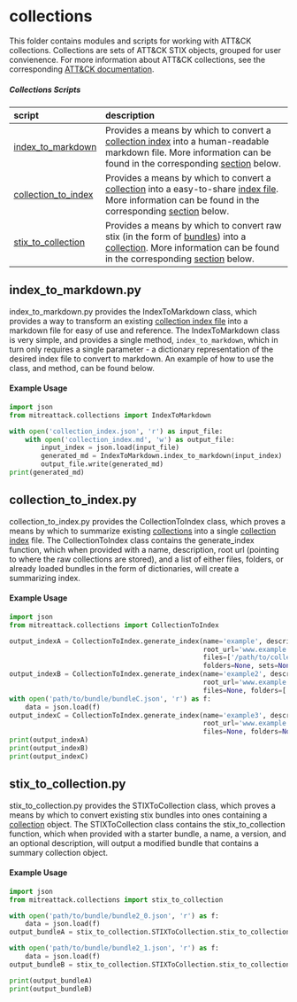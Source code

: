 # collections

This folder contains modules and scripts for working with ATT&CK collections. Collections are sets of ATT&CK STIX objects, grouped for user convienence. For more information about ATT&CK collections, see the corresponding [ATT&CK documentation](https://github.com/center-for-threat-informed-defense/attack-workbench-frontend/blob/master/docs/collections.md#collections).

##### Collections Scripts
| script | description |
|:-------|:------------|
|[index_to_markdown](https://github.com/mitre-attack/mitreattack-python/blob/master/mitreattack/collections/index_to_markdown.py)| Provides a means by which to convert a [collection index](https://github.com/center-for-threat-informed-defense/attack-workbench-frontend/blob/master/docs/collections.md#collection-indexes) into a human-readable markdown file. More information can be found in the corresponding [section](#index_to_markdown.py) below.|
|[collection_to_index](https://github.com/mitre-attack/mitreattack-python/blob/master/mitreattack/collections/collection_to_index.py)| Provides a means by which to convert a [collection](https://github.com/center-for-threat-informed-defense/attack-workbench-frontend/blob/master/docs/collections.md#collections) into a easy-to-share [index file](https://github.com/center-for-threat-informed-defense/attack-workbench-frontend/blob/master/docs/collections.md#collection-indexes). More information can be found in the corresponding [section](#collection_to_index.py) below.|
|[stix_to_collection](https://github.com/mitre-attack/mitreattack-python/blob/master/mitreattack/collections/stix_to_collection.py)| Provides a means by which to convert raw stix (in the form of [bundles](https://docs.oasis-open.org/cti/stix/v2.1/cs01/stix-v2.1-cs01.html#_gms872kuzdmg)) into a [collection](https://github.com/center-for-threat-informed-defense/attack-workbench-frontend/blob/master/docs/collections.md#collections). More information can be found in the corresponding [section](#stix_to_collection.py) below.|

## index_to_markdown.py
index_to_markdown.py provides the IndexToMarkdown class, which provides a way to transform an existing [collection index file](https://github.com/center-for-threat-informed-defense/attack-workbench-frontend/blob/master/docs/collections.md#collection-indexes) 
into a markdown file for easy of use and reference. The IndexToMarkdown class is very simple, and provides a 
single method, `index_to_markdown`, which in turn only requires a single parameter - a dictionary representation of the 
desired index file to convert to markdown. An example of how to use the class, and method, can be found below.

#### Example Usage
```python
import json
from mitreattack.collections import IndexToMarkdown

with open('collection_index.json', 'r') as input_file:
    with open('collection_index.md', 'w') as output_file:
        input_index = json.load(input_file)
        generated_md = IndexToMarkdown.index_to_markdown(input_index)  # Convert index to markdown
        output_file.write(generated_md)
print(generated_md)
```

## collection_to_index.py
collection_to_index.py provides the CollectionToIndex class, which proves a means by which to summarize existing [collections](https://github.com/center-for-threat-informed-defense/attack-workbench-frontend/blob/master/docs/collections.md#collections)
into a single [collection index](https://github.com/center-for-threat-informed-defense/attack-workbench-frontend/blob/master/docs/collections.md#collection-indexes) file.
The CollectionToIndex class contains the generate_index function, which when provided with a name, description, root url (pointing to where the raw collections are stored), 
and a list of either files, folders, or already loaded bundles in the form of dictionaries, will create a summarizing index.
#### Example Usage
```python
import json
from mitreattack.collections import CollectionToIndex

output_indexA = CollectionToIndex.generate_index(name='example', description='example index', 
                                                 root_url='www.example.com', 
                                                 files=['/path/to/collection1.json', '/path/to/collection2.json'], 
                                                 folders=None, sets=None)
output_indexB = CollectionToIndex.generate_index(name='example2', description='demonstration index',
                                                 root_url='www.example.com',
                                                 files=None, folders=['/path/to/folder/with/collections'], sets=None)
with open('path/to/bundle/bundleC.json', 'r') as f:
    data = json.load(f)
output_indexC = CollectionToIndex.generate_index(name='example3', description='exhibit index',
                                                 root_url='www.example.com',
                                                 files=None, folders=None, sets=[data])
print(output_indexA)
print(output_indexB)
print(output_indexC)
```
## stix_to_collection.py
stix_to_collection.py provides the STIXToCollection class, which proves a means by which to convert existing stix bundles into ones containing a [collection](https://github.com/center-for-threat-informed-defense/attack-workbench-frontend/blob/master/docs/collections.md#collections) object.
The STIXToCollection class contains the stix_to_collection function, which when provided with a starter bundle, a name, a version, and an optional description, will output a modified bundle that contains a summary collection object.
#### Example Usage
```python
import json
from mitreattack.collections import stix_to_collection

with open('path/to/bundle/bundle2_0.json', 'r') as f:
    data = json.load(f)
output_bundleA = stix_to_collection.STIXToCollection.stix_to_collection(bundle=data, name='collectionA', version='9.1', description="demo bundle (2.0)")

with open('path/to/bundle/bundle2_1.json', 'r') as f:
    data = json.load(f)
output_bundleB = stix_to_collection.STIXToCollection.stix_to_collection(bundle=data, name='collectionB', version='9.0', description="demo bundle (2.1)")

print(output_bundleA)
print(output_bundleB)
```